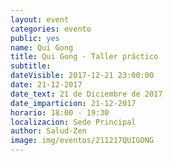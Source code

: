 ```yaml
---
layout: event
categories: evento
public: yes
name: Qui Gong
title: Qui Gong - Taller práctico
subtitle:
dateVisible: 2017-12-21 23:00:00
date: 21-12-2017
date_text: 21 de Diciembre de 2017
date_imparticion: 21-12-2017
horario: 18:00 - 19:30
localizacion: Sede Principal
author: Salud-Zen
image: img/eventos/211217QUIGONG
---
```


